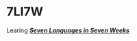 # 7LI7W
Learing [***Seven Languages in Seven Weeks***](https://pragprog.com/book/btlang/seven-languages-in-seven-weeks)
